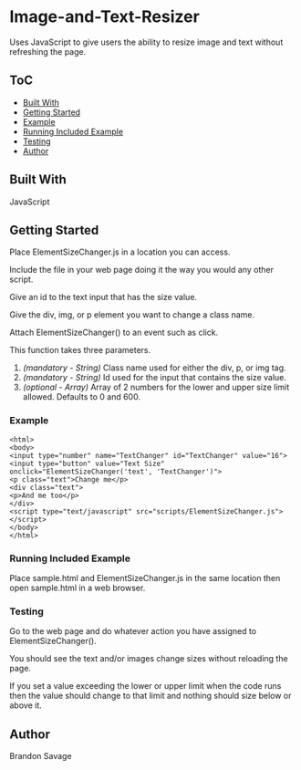# Image-and-Text-Resizer
Uses JavaScript to give users the ability to resize image and text without refreshing the page.

## ToC
* [Built With](#built-with)
* [Getting Started](#getting-started)
* [Example](#example)
* [Running Included Example](#running-included-example)
* [Testing](#testing)
* [Author](#author)

## Built With
JavaScript

## Getting Started
Place ElementSizeChanger.js in a location you can access.

Include the file in your web page doing it the way you would any other script.

Give an id to the text input that has the size value.

Give the div, img, or p element you want to change a class name.

Attach ElementSizeChanger() to an event such as click.

  This function takes three parameters.
  1. *(mandatory - String)* Class name used for either the div, p, or img tag.
  2. *(mandatory - String)* Id used for the input that contains the size value.
  3. *(optional - Array)* Array of 2 numbers for the lower and upper size limit allowed. Defaults to 0 and 600.

### Example
```
<html>
<body>
<input type="number" name="TextChanger" id="TextChanger" value="16">
<input type="button" value="Text Size" onclick="ElementSizeChanger('text', 'TextChanger')">
<p class="text">Change me</p>
<div class="text">
<p>And me too</p>
</div>
<script type="text/javascript" src="scripts/ElementSizeChanger.js"></script>
</body>
</html>
```

### Running Included Example
Place sample.html and ElementSizeChanger.js in the same location then open sample.html in a web browser.

### Testing
Go to the web page and do whatever action you have assigned to ElementSizeChanger().

You should see the text and/or images change sizes without reloading the page.

If you set a value exceeding the lower or upper limit when the code runs then the value should change to that limit and nothing should size below or above it.

## Author
Brandon Savage
